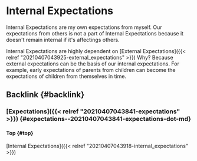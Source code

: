# Internal Expectations


Internal Expectations are my own expectations from myself. Our expectations from others is not a part of Internal Expectations because it doesn't remain internal if it's affectings others.

Internal Expectations are highly dependent on [External Expectations]({{< relref "20210407043925-external_expectations" >}})
Why?
Because external expectations can be the basis of our internal expectations. For example, early expectations of parents from children can become the expectations of children from themselves in time.


## Backlink {#backlink}


### [Expectations]({{< relref "20210407043841-expectations" >}}) {#expectations--20210407043841-expectations-dot-md}


#### Top {#top}

[Internal Expectations]({{< relref "20210407043918-internal_expectations" >}})
